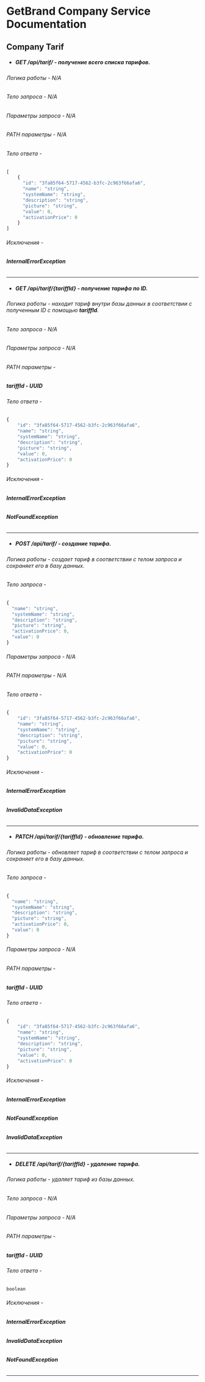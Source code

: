 # GetBrand Company Service Documentation

## Company Tarif

- ##### GET /api/tarif/ - получение всего списка тарифов.
###### Логика работы - N/A
###### Тело запроса - N/A
###### Параметры запроса - N/A
###### PATH параметры - N/A
###### Тело ответа - 
```js
[
    {
      "id": "3fa85f64-5717-4562-b3fc-2c963f66afa6",
      "name": "string",
      "systemName": "string",
      "description": "string",
      "picture": "string",
      "value": 0,
      "activationPrice": 0
    }
]
```
###### Исключения - 
###### ***InternalErrorException***
---
- ##### GET /api/tarif/{tariffId} - получение тарифа по ID.
###### Логика работы - находит тариф внутри базы данных в соответствии с полученным ID с помощью ***tariffId***.
###### Тело запроса - N/A
###### Параметры запроса - N/A
###### PATH параметры - 
##### ***tariffId - UUID***
###### Тело ответа - 
```js
{
    "id": "3fa85f64-5717-4562-b3fc-2c963f66afa6",
    "name": "string",
    "systemName": "string",
    "description": "string",
    "picture": "string",
    "value": 0,
    "activationPrice": 0
}
```
###### Исключения - 
###### ***InternalErrorException***
###### ***NotFoundException***
---
- ##### POST /api/tarif/ - создание тарифа.
###### Логика работы - создает тариф в соответствии с телом запроса и сохраняет его в базу данных.
###### Тело запроса - 
```js
{
  "name": "string",
  "systemName": "string",
  "description": "string",
  "picture": "string",
  "activationPrice": 0,
  "value": 0
}
```
###### Параметры запроса - N/A
###### PATH параметры - N/A
###### Тело ответа - 
```js
{
    "id": "3fa85f64-5717-4562-b3fc-2c963f66afa6",
    "name": "string",
    "systemName": "string",
    "description": "string",
    "picture": "string",
    "value": 0,
    "activationPrice": 0
}
```
###### Исключения - 
###### ***InternalErrorException***
###### ***InvalidDataException***
---
- ##### PATCH /api/tarif/{tariffId} - обновление тарифа.
###### Логика работы - обновляет тариф в соответствии с телом запроса и сохраняет его в базу данных.
###### Тело запроса - 
```js
{
  "name": "string",
  "systemName": "string",
  "description": "string",
  "picture": "string",
  "activationPrice": 0,
  "value": 0
}
```
###### Параметры запроса - N/A
###### PATH параметры -
##### ***tariffId - UUID***
###### Тело ответа - 
```js
{
    "id": "3fa85f64-5717-4562-b3fc-2c963f66afa6",
    "name": "string",
    "systemName": "string",
    "description": "string",
    "picture": "string",
    "value": 0,
    "activationPrice": 0
}
```
###### Исключения - 
###### ***InternalErrorException***
###### ***NotFoundException***
###### ***InvalidDataException***
---
- ##### DELETE /api/tarif/{tariffId} - удаление тарифа.
###### Логика работы - удаляет тариф из базы данных.
###### Тело запроса - N/A
###### Параметры запроса - N/A
###### PATH параметры -
##### ***tariffId - UUID***
###### Тело ответа - 
```js
boolean
```
###### Исключения - 
###### ***InternalErrorException***
###### ***InvalidDataException***
###### ***NotFoundException***
---